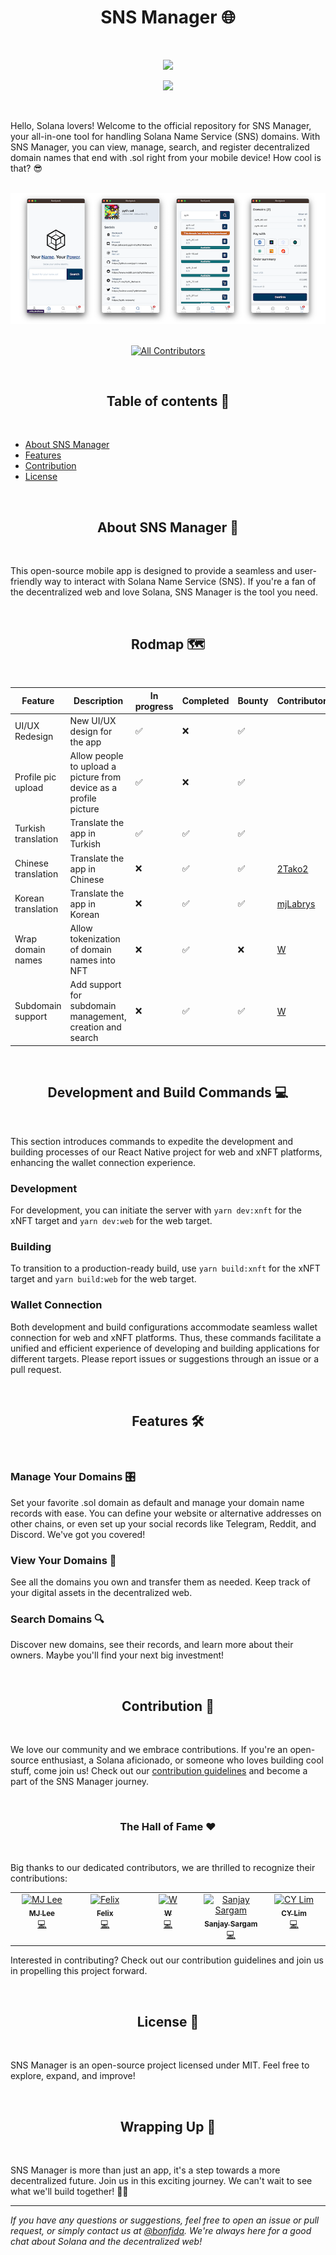 <h1 align="center">SNS Manager 🌐</h1>

<br />

<p align="center">
<img width="250" src="https://i.imgur.com/nn7LMNV.png"/>
</p>

<p align="center">
<a href="https://twitter.com/bonfida">
<img src="https://img.shields.io/twitter/url?label=Bonfida&style=social&url=https%3A%2F%2Ftwitter.com%2Fbonfida">
</a>
</p>

<br />

Hello, Solana lovers! Welcome to the official repository for SNS Manager, your all-in-one tool for handling Solana Name Service (SNS) domains. With SNS Manager, you can view, manage, search, and register decentralized domain names that end with .sol right from your mobile device! How cool is that? 😎

<br />
<center>
<img src="./assets/illustration.png" />
</center>
<br />

<div align="center">

<!-- ALL-CONTRIBUTORS-BADGE:START - Do not remove or modify this section -->
[![All Contributors](https://img.shields.io/badge/all_contributors-5-orange.svg?style=flat-square)](#contributors-)
<!-- ALL-CONTRIBUTORS-BADGE:END -->

</div>

<br />
<h2 align="center">Table of contents 📝</h2>
<br />

- [About SNS Manager](#about-sns-manager)
- [Features](#features)
- [Contribution](#contribution)
- [License](#license)

<br />
<h2 align="center">About SNS Manager 🚀</h2>
<br />

This open-source mobile app is designed to provide a seamless and user-friendly way to interact with Solana Name Service (SNS). If you're a fan of the decentralized web and love Solana, SNS Manager is the tool you need.

<br />
<h2 align="center">Rodmap 🗺️</h2>
<br />

| Feature             | Description                                                       | In progress | Completed | Bounty | Contributor                             |
| ------------------- | ----------------------------------------------------------------- | ----------- | --------- | ------ | --------------------------------------- |
| UI/UX Redesign      | New UI/UX design for the app                                      | ✅          | ❌        | ✅     |                                         |
| Profile pic upload  | Allow people to upload a picture from device as a profile picture | ✅          | ❌        | ✅     |                                         |
| Turkish translation | Translate the app in Turkish                                      | ✅          | ✅        | ✅     |                                         |
| Chinese translation | Translate the app in Chinese                                      | ❌          | ✅        | ✅     | [2Tako2](https://github.com/2Tako2)     |
| Korean translation  | Translate the app in Korean                                       | ❌          | ✅        | ✅     | [mjLabrys](https://github.com/mjLabrys) |
| Wrap domain names   | Allow tokenization of domain names into NFT                       | ❌          | ✅        | ❌     | [W](https://github.com/wosleyv)         |
| Subdomain support   | Add support for subdomain management, creation and search         | ❌          | ✅        | ✅     | [W](https://github.com/wosleyv)         |

<br />
<h2 align="center">Development and Build Commands 💻</h2>
<br />

This section introduces commands to expedite the development and building processes of our React Native project for web and xNFT platforms, enhancing the wallet connection experience.

### Development

For development, you can initiate the server with `yarn dev:xnft` for the xNFT target and `yarn dev:web` for the web target.

### Building

To transition to a production-ready build, use `yarn build:xnft` for the xNFT target and `yarn build:web` for the web target.

### Wallet Connection

Both development and build configurations accommodate seamless wallet connection for web and xNFT platforms. Thus, these commands facilitate a unified and efficient experience of developing and building applications for different targets. Please report issues or suggestions through an issue or a pull request.

<br />
<h2 align="center">Features 🛠️</h2>
<br />

### Manage Your Domains 🎛️

Set your favorite .sol domain as default and manage your domain name records with ease. You can define your website or alternative addresses on other chains, or even set up your social records like Telegram, Reddit, and Discord. We've got you covered!

### View Your Domains 👀

See all the domains you own and transfer them as needed. Keep track of your digital assets in the decentralized web.

### Search Domains 🔍

Discover new domains, see their records, and learn more about their owners. Maybe you'll find your next big investment!

<br />
<h2 align="center">Contribution 🤝</h2>
<br />

We love our community and we embrace contributions. If you're an open-source enthusiast, a Solana aficionado, or someone who loves building cool stuff, come join us! Check out our [contribution guidelines](CONTRIBUTING.md) and become a part of the SNS Manager journey.

<br />
<h3 align="center">The Hall of Fame ❤️</h2>
<br />

Big thanks to our dedicated contributors, we are thrilled to recognize their contributions:

<!-- ALL-CONTRIBUTORS-LIST:START - Do not remove or modify this section -->
<!-- prettier-ignore-start -->
<!-- markdownlint-disable -->
<table>
  <tbody>
    <tr>
      <td align="center" valign="top" width="14.28%"><a href="https://mj-portfolio-ipfs.vercel.app/"><img src="https://avatars.githubusercontent.com/u/103424726?v=4?s=100" width="100px;" alt="MJ Lee"/><br /><sub><b>MJ Lee</b></sub></a><br /><a href="https://github.com/Bonfida/sns-manager/commits?author=mjLabrys" title="Code">💻</a></td>
      <td align="center" valign="top" width="14.28%"><a href="https://github.com/2Tako2"><img src="https://avatars.githubusercontent.com/u/54200396?v=4?s=100" width="100px;" alt="Felix"/><br /><sub><b>Felix</b></sub></a><br /><a href="https://github.com/Bonfida/sns-manager/commits?author=2Tako2" title="Code">💻</a></td>
      <td align="center" valign="top" width="14.28%"><a href="https://github.com/wosleyv"><img src="https://avatars.githubusercontent.com/u/51493181?v=4?s=100" width="100px;" alt="W"/><br /><sub><b>W</b></sub></a><br /><a href="https://github.com/Bonfida/sns-manager/commits?author=wosleyv" title="Code">💻</a></td>
      <td align="center" valign="top" width="14.28%"><a href="https://www.linkedin.com/in/sanjaysargam/"><img src="https://avatars.githubusercontent.com/u/65113071?v=4?s=100" width="100px;" alt="Sanjay Sargam"/><br /><sub><b>Sanjay Sargam</b></sub></a><br /><a href="https://github.com/Bonfida/sns-manager/commits?author=SanjaySargam" title="Code">💻</a></td>
      <td align="center" valign="top" width="14.28%"><a href="https://cy.my"><img src="https://avatars.githubusercontent.com/u/5622951?v=4?s=100" width="100px;" alt="CY Lim"/><br /><sub><b>CY Lim</b></sub></a><br /><a href="https://github.com/Bonfida/sns-manager/commits?author=cylim" title="Code">💻</a></td>
    </tr>
  </tbody>
</table>

<!-- markdownlint-restore -->
<!-- prettier-ignore-end -->

<!-- ALL-CONTRIBUTORS-LIST:END -->

Interested in contributing? Check out our contribution guidelines and join us in propelling this project forward.

<br />
<h2 align="center">License 📄</h2>
<br />

SNS Manager is an open-source project licensed under MIT. Feel free to explore, expand, and improve!

<br />
<h2 align="center">Wrapping Up 🎁</h2>
<br />

SNS Manager is more than just an app, it's a step towards a more decentralized future. Join us in this exciting journey. We can't wait to see what we'll build together! 🚀🌐

<hr>

_If you have any questions or suggestions, feel free to open an issue or pull request, or simply contact us at [@bonfida](https://twitter.com/bonfida). We're always here for a good chat about Solana and the decentralized web!_
